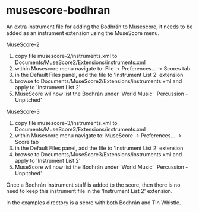 # musescore-bodhran
An extra instrument file for adding the Bodhrán to Musescore, it needs to be added as an 
instrument extension using the MuseScore menu.

MuseScore-2
1. copy file musescore-2/instruments.xml to Documents/MuseScore2/Extensions/instruments.xml
2. within Musescore menu navigate to: File -> Preferences... -> Scores tab
3. in the Default Files panel, add the file to 'Instrument List 2' extension
4. browse to Documents/MuseScore2/Extensions/instruments.xml and apply to 'Instrument List 2'
5. MuseScore wil now list the Bodhrán under 'World Music' 'Percussion - Unpitched'

MuseScore-3
1. copy file musescore-3/instruments.xml to Documents/MuseScore3/Extensions/instruments.xml
2. within Musescore menu navigate to: MuseScore -> Preferences... -> Score tab
3. in the Default Files panel, add the file to 'Instrument List 2' extension
4. browse to Documents/MuseScore3/Extensions/instruments.xml and apply to 'Instrument List 2'
5. MuseScore wil now list the Bodhrán under 'World Music' 'Percussion - Unpitched'

Once a Bodhrán instrument staff is added to the score, then there is no need to keep this
instrument file in the 'Instrument List 2' extension.

In the examples directory is a score with both Bodhrán and Tin Whistle.
